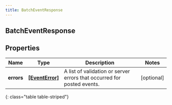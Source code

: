```yaml
---
title: BatchEventResponse
---
```

## BatchEventResponse

## Properties

|Name | Type | Description | Notes|
|------------ | ------------- | ------------- | -------------|
| **errors** | [**[EventError]**](EventError.html) | A list of validation or server errors that occurred for posted events. | [optional] |
{: class="table table-striped"}


